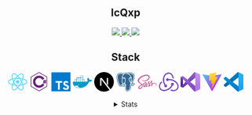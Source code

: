 <p align="center">
 <h2 align="center">IcQxp</h2>
</p>

 
<!-- <p align="center"> <h2 align="center"></h2></p> -->
</div>
<p align="center">
<a href="https://vk.com/ilya_lyashov">
<img src="https://img.shields.io/badge/VK-0011ff?style=for-the-badge&logo=vk&logoColor=white"/>
</a>

<a href="https://leetcode.com/u/IcQxp/">
<img src="https://img.shields.io/badge/LeetCode-FFA116?style=for-the-badge&logo=LeetCode&logoColor=white"/>
</a>


<a href="https://t.me/icqxp">
<img src="https://img.shields.io/badge/Telegram-26a4e4?style=for-the-badge&logo=Telegram&logoColor=white"/>
</a>
</p>



<p align="center">
<h2 align="center"> Stack </h2>
<div align="center">
<img width="40px" heigth="40px" src="https://github.com/devicons/devicon/blob/master/icons/react/react-original.svg"/>
<img width="40px" heigth="40px" src="https://github.com/devicons/devicon/blob/master/icons/csharp/csharp-line.svg"/>
<img width="40px" heigth="40px" src="https://github.com/devicons/devicon/blob/master/icons/typescript/typescript-plain.svg"/>
<img width="40px" heigth="40px" src="https://github.com/devicons/devicon/blob/master/icons/docker/docker-plain.svg"/>
<img width="40px" heigth="40px" src="https://github.com/devicons/devicon/blob/master/icons/nextjs/nextjs-plain.svg"/>
<img width="40px" heigth="40px" src="https://github.com/devicons/devicon/blob/master/icons/postgresql/postgresql-plain.svg"/>
<img width="40px" heigth="40px" src="https://github.com/devicons/devicon/blob/master/icons/sass/sass-original.svg"/>
<img width="40px" heigth="40px" src="https://github.com/devicons/devicon/blob/master/icons/redux/redux-original.svg"/>
<img width="40px" heigth="40px" src="https://github.com/devicons/devicon/blob/master/icons/visualstudio/visualstudio-original.svg"/>
<img width="40px" heigth="40px" src="https://github.com/devicons/devicon/blob/master/icons/vitejs/vitejs-original.svg"/>
<img width="40px" heigth="40px" src="https://github.com/devicons/devicon/blob/master/icons/vscode/vscode-original.svg"/>

</p>

</div>

<details align="center">


[![GitHub Streak](https://streak-stats.demolab.com/?user=IcQxp&theme=midnight-purple)](https://git.io/streak-stats)
<!--
     ![GitHub Streak](https://streak-stats.demolab.com/?user=IcQxp&theme=midnight-purple)](https://git.io/streak-stats)
-->
 
  <summary>Stats</summary>
  


<table align="center">
  <tr>
    <td rowspan="2"> 
     <!--
![IcQxp's GitHub stats](https://github-readme-stats.vercel.app/api?username=IcQxp\&show=reviews,discussions_started,discussions_answered,prs_merged,prs_merged_percentage\&show_icons=true\&title_color=fff\&icon_color=79ff97\&text_color=9f9f9f\&bg_color=151515\&border_color=34ffff\&hide_border=false\&theme=default\&border_radius=4.5)
     -->
     

   ![IcQxp's GitHub stats](https://github-readme-stats.vercel.app/api?username=IcQxp\&show=reviews,discussions_started,discussions_answered,prs_merged,prs_merged_percentage\&theme=midnight-purple&show_icons=true)
         </td>
    <td> 

<!-- 

![Top Langs](https://github-readme-stats.vercel.app/api/top-langs/?username=IcQxp&layout=compact&title_color=fff&text_color=9f9f9f&bg_color=151515&langs_count=4&theme=midnight-purple)
-->
![Top Langs](https://github-readme-stats.vercel.app/api/top-langs/?username=IcQxp&layout=compact&theme=midnight-purple&langs_count=4)
       </td>
  </tr>
 <tr>
    <td> 

<!-- 
![Top Langs](https://github-readme-stats.vercel.app/api/top-langs/?username=IcQxp&layout=compact&title_color=fff&text_color=9f9f9f&bg_color=151515\&langs_count=10&theme=midnight-purple)

-->
![Top Langs](https://github-readme-stats.vercel.app/api/top-langs/?username=IcQxp&layout=compact&theme=midnight-purple&langs_count=10)
        </td>
 </tr>
</table>
</details>